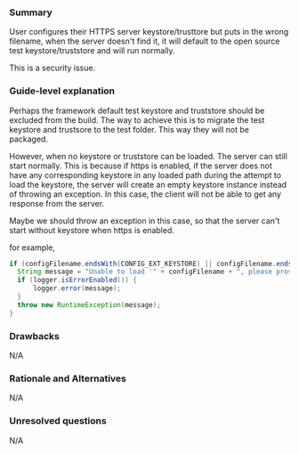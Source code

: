 ### Summary

User configures their HTTPS server keystore/trusttore but puts in the wrong filename, when the server doesn't find it, it will default to the open source test keystore/truststore and will run normally.

This is a security issue.

### Guide-level explanation

Perhaps the framework default test keystore and truststore should be excluded from the build. The way to achieve this is to migrate the test keystore and trustsore to the test folder. This way they will not be packaged.

However, when no keystore or truststore can be loaded. The server can still start normally. This is because if https is enabled, if the server does not have any corresponding keystore in any loaded path during the attempt to load the keystore, the server will create an empty keystore instance instead of throwing an exception. In this case, the client will not be able to get any response from the server. 

Maybe we should throw an exception in this case, so that the server can't start without keystore when https is enabled.

for example,

```java
if (configFilename.endsWith(CONFIG_EXT_KEYSTORE) || configFilename.endsWith(CONFIG_EXT_TRUSTSTORE)) {
  String message = "Unable to load '" + configFilename + ", please provide the keystore/truststore matching the configuration in client.yml/server.yml to enable ssl.";
  if (logger.isErrorEnabled()) {
      logger.error(message);
  }
  throw new RuntimeException(message);
}
```

### Drawbacks
N/A

### Rationale and Alternatives
N/A

### Unresolved questions
N/A
